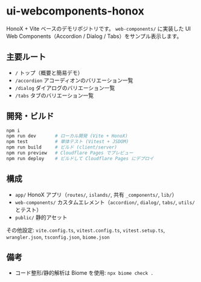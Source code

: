 # ui-webcomponents-honox

HonoX + Vite ベースのデモリポジトリです。
`web-components/` に実装した UI Web Components（Accordion / Dialog / Tabs）をサンプル表示します。

## 主要ルート

- `/` トップ（概要と簡易デモ）
- `/accordion` アコーディオンのバリエーション一覧
- `/dialog` ダイアログのバリエーション一覧
- `/tabs` タブのバリエーション一覧

## 開発・ビルド

```bash
npm i
npm run dev       # ローカル開発 (Vite + HonoX)
npm test          # 単体テスト (Vitest + JSDOM)
npm run build     # ビルド (client/server)
npm run preview   # Cloudflare Pages でプレビュー
npm run deploy    # ビルドして Cloudflare Pages にデプロイ
```

## 構成

- `app/` HonoX アプリ（`routes/`, `islands/`, 共有 `_components/`, `lib/`）
- `web-components/` カスタムエレメント（`accordion/`, `dialog/`, `tabs/`, `utils/` とテスト）
- `public/` 静的アセット

その他設定: `vite.config.ts`, `vitest.config.ts`, `vitest.setup.ts`, `wrangler.json`, `tsconfig.json`, `biome.json`

## 備考

- コード整形/静的解析は Biome を使用: `npx biome check .`
